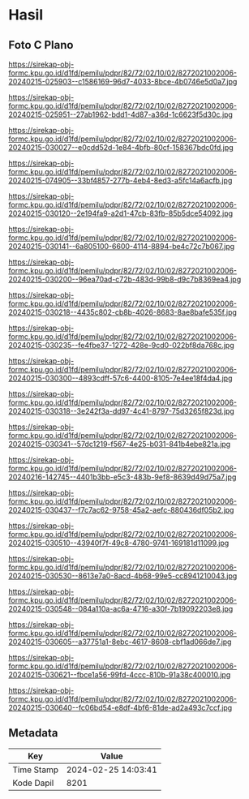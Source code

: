 # Hasil

## Foto C Plano

https://sirekap-obj-formc.kpu.go.id/d1fd/pemilu/pdpr/82/72/02/10/02/8272021002006-20240215-025903--c1586169-96d7-4033-8bce-4b0746e5d0a7.jpg

https://sirekap-obj-formc.kpu.go.id/d1fd/pemilu/pdpr/82/72/02/10/02/8272021002006-20240215-025951--27ab1962-bdd1-4d87-a36d-1c6623f5d30c.jpg

https://sirekap-obj-formc.kpu.go.id/d1fd/pemilu/pdpr/82/72/02/10/02/8272021002006-20240215-030027--e0cdd52d-1e84-4bfb-80cf-158367bdc0fd.jpg

https://sirekap-obj-formc.kpu.go.id/d1fd/pemilu/pdpr/82/72/02/10/02/8272021002006-20240215-074905--33bf4857-277b-4eb4-8ed3-a5fc14a6acfb.jpg

https://sirekap-obj-formc.kpu.go.id/d1fd/pemilu/pdpr/82/72/02/10/02/8272021002006-20240215-030120--2e194fa9-a2d1-47cb-83fb-85b5dce54092.jpg

https://sirekap-obj-formc.kpu.go.id/d1fd/pemilu/pdpr/82/72/02/10/02/8272021002006-20240215-030141--6a805100-6600-4114-8894-be4c72c7b067.jpg

https://sirekap-obj-formc.kpu.go.id/d1fd/pemilu/pdpr/82/72/02/10/02/8272021002006-20240215-030200--96ea70ad-c72b-483d-99b8-d9c7b8369ea4.jpg

https://sirekap-obj-formc.kpu.go.id/d1fd/pemilu/pdpr/82/72/02/10/02/8272021002006-20240215-030218--4435c802-cb8b-4026-8683-8ae8bafe535f.jpg

https://sirekap-obj-formc.kpu.go.id/d1fd/pemilu/pdpr/82/72/02/10/02/8272021002006-20240215-030235--fe4fbe37-1272-428e-9cd0-022bf8da768c.jpg

https://sirekap-obj-formc.kpu.go.id/d1fd/pemilu/pdpr/82/72/02/10/02/8272021002006-20240215-030300--4893cdff-57c6-4400-8105-7e4ee18f4da4.jpg

https://sirekap-obj-formc.kpu.go.id/d1fd/pemilu/pdpr/82/72/02/10/02/8272021002006-20240215-030318--3e242f3a-dd97-4c41-8797-75d3265f823d.jpg

https://sirekap-obj-formc.kpu.go.id/d1fd/pemilu/pdpr/82/72/02/10/02/8272021002006-20240215-030341--57dc1219-f567-4e25-b031-841b4ebe821a.jpg

https://sirekap-obj-formc.kpu.go.id/d1fd/pemilu/pdpr/82/72/02/10/02/8272021002006-20240216-142745--4401b3bb-e5c3-483b-9ef8-8639d49d75a7.jpg

https://sirekap-obj-formc.kpu.go.id/d1fd/pemilu/pdpr/82/72/02/10/02/8272021002006-20240215-030437--f7c7ac62-9758-45a2-aefc-880436df05b2.jpg

https://sirekap-obj-formc.kpu.go.id/d1fd/pemilu/pdpr/82/72/02/10/02/8272021002006-20240215-030510--43940f7f-49c8-4780-9741-169181d11099.jpg

https://sirekap-obj-formc.kpu.go.id/d1fd/pemilu/pdpr/82/72/02/10/02/8272021002006-20240215-030530--8613e7a0-8acd-4b68-99e5-cc8941210043.jpg

https://sirekap-obj-formc.kpu.go.id/d1fd/pemilu/pdpr/82/72/02/10/02/8272021002006-20240215-030548--084a110a-ac6a-4716-a30f-7b19092203e8.jpg

https://sirekap-obj-formc.kpu.go.id/d1fd/pemilu/pdpr/82/72/02/10/02/8272021002006-20240215-030605--a37751a1-8ebc-4617-8608-cbf1ad066de7.jpg

https://sirekap-obj-formc.kpu.go.id/d1fd/pemilu/pdpr/82/72/02/10/02/8272021002006-20240215-030621--fbce1a56-99fd-4ccc-810b-91a38c400010.jpg

https://sirekap-obj-formc.kpu.go.id/d1fd/pemilu/pdpr/82/72/02/10/02/8272021002006-20240215-030640--fc06bd54-e8df-4bf6-81de-ad2a493c7ccf.jpg


## Metadata

| Key        | Value               |
| ---------- | ------------------- |
| Time Stamp | 2024-02-25 14:03:41 |
| Kode Dapil | 8201                |



